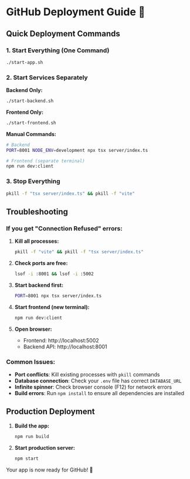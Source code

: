 # GitHub Deployment Guide 🚀

## Quick Deployment Commands

### 1. Start Everything (One Command)

```bash
./start-app.sh
```

### 2. Start Services Separately

**Backend Only:**

```bash
./start-backend.sh
```

**Frontend Only:**

```bash
./start-frontend.sh
```

**Manual Commands:**

```bash
# Backend
PORT=8001 NODE_ENV=development npx tsx server/index.ts

# Frontend (separate terminal)
npm run dev:client
```

### 3. Stop Everything

```bash
pkill -f "tsx server/index.ts" && pkill -f "vite"
```

## Troubleshooting

### If you get "Connection Refused" errors:

1. **Kill all processes:**

   ```bash
   pkill -f "vite" && pkill -f "tsx server/index.ts"
   ```

2. **Check ports are free:**

   ```bash
   lsof -i :8001 && lsof -i :5002
   ```

3. **Start backend first:**

   ```bash
   PORT=8001 npx tsx server/index.ts
   ```

4. **Start frontend (new terminal):**

   ```bash
   npm run dev:client
   ```

5. **Open browser:**
   - Frontend: http://localhost:5002
   - Backend API: http://localhost:8001

### Common Issues:

- **Port conflicts**: Kill existing processes with `pkill` commands
- **Database connection**: Check your `.env` file has correct `DATABASE_URL`
- **Infinite spinner**: Check browser console (F12) for network errors
- **Build errors**: Run `npm install` to ensure all dependencies are installed

## Production Deployment

1. **Build the app:**

   ```bash
   npm run build
   ```

2. **Start production server:**
   ```bash
   npm start
   ```

Your app is now ready for GitHub! 🎉
